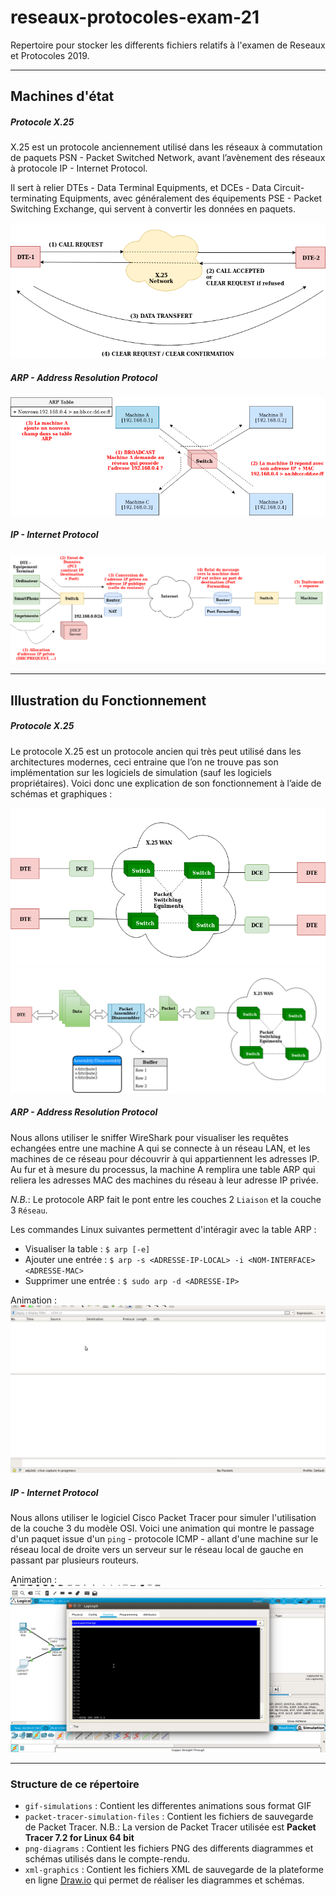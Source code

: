 # reseaux-protocoles-exam-21
Repertoire pour stocker les differents fichiers relatifs à l'examen de Reseaux et Protocoles 2019.


----------------------------------------------------------------------------------------------------
## Machines d'état

##### Protocole X.25
X.25 est un protocole anciennement utilisé dans les réseaux à commutation de paquets PSN - Packet Switched Network, avant l’avènement des réseaux à protocole IP - Internet Protocol.

Il sert à relier DTEs - Data Terminal Equipments, et DCEs - Data Circuit-terminating Equipments, avec généralement des équipements PSE - Packet Switching Exchange, qui servent à convertir les données en paquets.

![X.25 Machine d'état](png-diagrams/x25-state-machine.png)

##### ARP - Address Resolution Protocol

![ARP Machine d'état](png-diagrams/arp-state-machine.png)

##### IP - Internet Protocol

![IP Machine d'état](png-diagrams/ip-state-machine.png)




----------------------------------------------------------------------------------------------------
## Illustration du Fonctionnement

##### Protocole X.25
Le protocole X.25 est un protocole ancien qui très peut utilisé dans les architectures modernes, ceci entraine que l’on ne trouve pas son implémentation sur les logiciels de simulation (sauf les logiciels propriétaires). Voici donc une explication de son fonctionnement à l’aide de schémas et graphiques :

![X.25 Schéma global](png-diagrams/x25-global.png)
![X.25 Schéma détaillé](png-diagrams/x25-explanation.png)


##### ARP - Address Resolution Protocol
Nous allons utiliser le sniffer WireShark pour visualiser les requêtes echangées entre une machine A qui se connecte à un réseau LAN, et les machines de ce réseau pour découvrir à qui appartiennent les adresses IP. Au fur et à mesure du processus, la machine A remplira une table ARP qui reliera les adresses MAC des machines du réseau à leur adresse IP privée.

_N.B._: Le protocole ARP fait le pont entre les couches 2 `Liaison` et la couche 3 `Réseau`.

Les commandes Linux suivantes permettent d'intéragir avec la table ARP :
- Visualiser la table : `$ arp [-e]`
- Ajouter une entrée : `$ arp -s <ADRESSE-IP-LOCAL> -i <NOM-INTERFACE> <ADRESSE-MAC>`
- Supprimer une entrée : `$ sudo arp -d <ADRESSE-IP>`

Animation :
![ARP Protocol Animation](gif-simulations/arp-simulation.gif)

##### IP - Internet Protocol
Nous allons utiliser le logiciel Cisco Packet Tracer pour simuler l'utilisation de la couche 3 du modèle OSI. Voici une animation qui montre le passage d'un paquet issue d'un `ping` - protocole ICMP - allant d'une machine sur le réseau local de droite vers un serveur sur le réseau local de gauche en passant par plusieurs routeurs.

Animation :
![IP Protocol Animation](gif-simulations/ip-simulation.gif)

----------------------------------------------------------------------------------------------------
### Structure de ce répertoire
- `gif-simulations` : Contient les differentes animations sous format GIF
- `packet-tracer-simulation-files` : Contient les fichiers de sauvegarde de Packet Tracer. N.B.: La version de Packet Tracer utilisée est __Packet Tracer 7.2 for Linux 64 bit__
- `png-diagrams` : Contient les fichiers PNG des differents diagrammes et schémas utilisés dans le compte-rendu.
- `xml-graphics` : Contient les fichiers XML de sauvegarde de la plateforme en ligne [Draw.io](https://www.draw.io/) qui permet de réaliser les diagrammes et schémas.